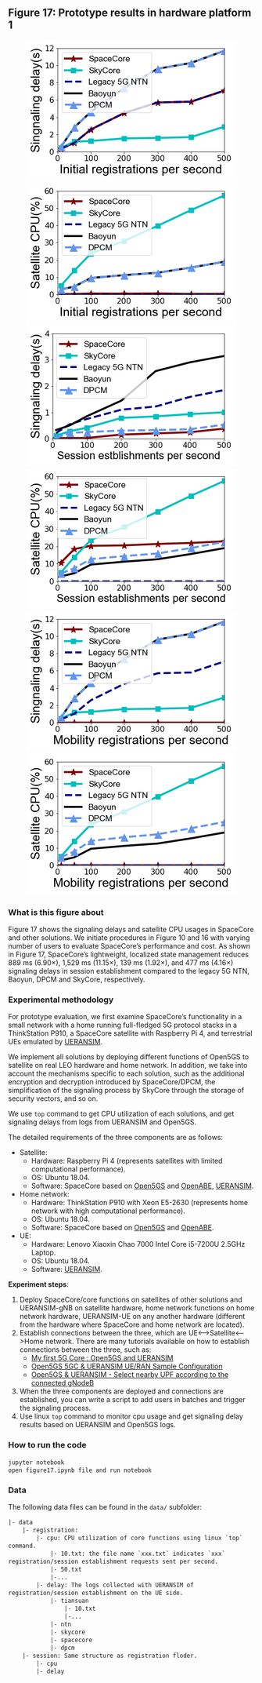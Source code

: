 ## Figure 17: Prototype results in hardware platform 1

<div align=center><img src="./figure17a-1.png" width=""><img src="./figure17a-2.png" width=""></div>

<div align=center><img src="./figure17b-1.png" width=""><img src="./figure17b-2.png" width=""></div>

<div align=center><img src="./figure17c-1.png" width=""><img src="./figure17c-2.png" width=""></div>

### What is this figure about

Figure 17 shows the signaling delays and satellite CPU usages in SpaceCore and other solutions. We initiate procedures in Figure 10 and 16 with varying number of users to evaluate SpaceCore’s performance and cost. 
As shown in Figure 17, SpaceCore’s lightweight, localized state management reduces 889 ms (6.90×), 1,529 ms (11.15×), 139 ms (1.92×), and 477 ms (4.16×) signaling delays in session establishment compared to the legacy 5G NTN, Baoyun, DPCM and SkyCore, respectively.


### Experimental methodology
	
For prototype evaluation, we first examine SpaceCore’s functionality in a small network with a home running full-fledged 5G protocol stacks in a ThinkStation P910, a SpaceCore satellite with Raspberry Pi 4, and terrestrial UEs emulated by [UERANSIM](https://github.com/aligungr/UERANSIM). 

We implement all solutions by deploying different functions of Open5GS to satellite on real LEO hardware and home network. In addition, we take into account the mechanisms specific to each solution, such as the additional encryption and decryption introduced by SpaceCore/DPCM, the simplification of the signaling process by SkyCore through the storage of security vectors, and so on.

We use `top` command to get CPU utilization of each solutions, and get signaling delays from logs from UERANSIM and Open5GS.

The detailed requirements of the three components are as follows:

+ Satellite:
	+ 	Hardware: Raspberry Pi 4 (represents satellites with limited computational performance).
	+  OS: Ubuntu 18.04.
	+  Software: SpaceCore based on [Open5GS](https://open5gs.org) and [OpenABE](https://github.com/zeutro/openabe), [UERANSIM](https://github.com/aligungr/UERANSIM).
+ Home network:
	+ Hardware:  ThinkStation P910 with Xeon E5-2630 (represents home network with high computational performance).
	+ OS: Ubuntu 18.04.
	+ Software: SpaceCore based on [Open5GS](https://open5gs.org) and [OpenABE](https://github.com/zeutro/openabe).
+ UE:
	+ Hardware: Lenovo Xiaoxin Chao 7000 Intel Core i5-7200U 2.5GHz Laptop.
	+ OS: Ubuntu 18.04.
	+ Software: [UERANSIM](https://github.com/aligungr/UERANSIM).

**Experiment steps**:

1. Deploy SpaceCore/core functions on satellites of other solutions and UERANSIM-gNB on satellite hardware, home network functions on home network hardware, UERANSIM-UE on any another hardware (different from the hardware where SpaceCore and home network are located).
2. Establish connections between the three, which are UE<-->Satellite<-->Home network. There are many tutorials available on how to establish connections between the three, such as:
	+ [My first 5G Core : Open5GS and UERANSIM](https://nickvsnetworking.com/my-first-5g-core-open5gs-and-ueransim/)
	+ [Open5GS 5GC & UERANSIM UE/RAN Sample Configuration](https://github.com/s5uishida/open5gs_5gc_ueransim_sample_config)
	+ [Open5GS & UERANSIM - Select nearby UPF according to the connected gNodeB](https://github.com/s5uishida/open5gs_5gc_ueransim_nearby_upf_sample_config)
3. When the three components are deployed and connections are established, you can write a script to add users in batches and trigger the signaling process.
4. Use linux `top` command to monitor cpu usage and get signaling delay results based on UERANSIM and Open5GS logs.


### How to run the code
```
jupyter notebook
open figure17.ipynb file and run notebook
```

### Data
The following data files can be found in the `data/` subfolder:

	|- data
		|- registration: 
			|- cpu: CPU utilization of core functions using linux `top` command.
				|- 10.txt: the file name `xxx.txt` indicates `xxx` registration/session establishment requests sent per second.
				|- 50.txt
				|-...
			|- delay: The logs collected with UERANSIM of registration/session establishment on the UE side.
				|- tiansuan
					|- 10.txt
					|-...
				|- ntn
				|- skycore
				|- spacecore
				|- dpcm
		|- session: Same structure as registration floder.
			|- cpu
			|- delay


